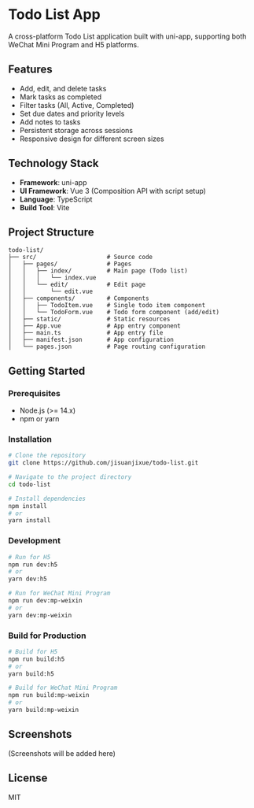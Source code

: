 # Todo List App

A cross-platform Todo List application built with uni-app, supporting both WeChat Mini Program and H5 platforms.

## Features

- Add, edit, and delete tasks
- Mark tasks as completed
- Filter tasks (All, Active, Completed)
- Set due dates and priority levels
- Add notes to tasks
- Persistent storage across sessions
- Responsive design for different screen sizes

## Technology Stack

- **Framework**: uni-app
- **UI Framework**: Vue 3 (Composition API with script setup)
- **Language**: TypeScript
- **Build Tool**: Vite

## Project Structure

```
todo-list/
├── src/                    # Source code
│   ├── pages/              # Pages
│   │   ├── index/          # Main page (Todo list)
│   │   │   └── index.vue
│   │   └── edit/           # Edit page
│   │       └── edit.vue
│   ├── components/         # Components
│   │   ├── TodoItem.vue    # Single todo item component
│   │   └── TodoForm.vue    # Todo form component (add/edit)
│   ├── static/             # Static resources
│   ├── App.vue             # App entry component
│   ├── main.ts             # App entry file
│   ├── manifest.json       # App configuration
│   └── pages.json          # Page routing configuration
```

## Getting Started

### Prerequisites

- Node.js (>= 14.x)
- npm or yarn

### Installation

```bash
# Clone the repository
git clone https://github.com/jisuanjixue/todo-list.git

# Navigate to the project directory
cd todo-list

# Install dependencies
npm install
# or
yarn install
```

### Development

```bash
# Run for H5
npm run dev:h5
# or
yarn dev:h5

# Run for WeChat Mini Program
npm run dev:mp-weixin
# or
yarn dev:mp-weixin
```

### Build for Production

```bash
# Build for H5
npm run build:h5
# or
yarn build:h5

# Build for WeChat Mini Program
npm run build:mp-weixin
# or
yarn build:mp-weixin
```

## Screenshots

(Screenshots will be added here)

## License

MIT

